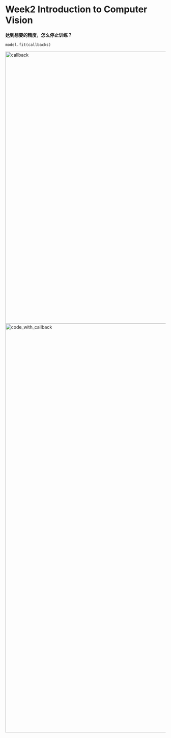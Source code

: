 # Week2 Introduction to Computer Vision


**达到想要的精度，怎么停止训练？**

`model.fit(callbacks)`

<img width="852" alt="callback" src="https://user-images.githubusercontent.com/41643043/57125679-d832d500-6dbc-11e9-94d9-879777497440.png">


<img width="1280" alt="code_with_callback" src="https://user-images.githubusercontent.com/41643043/57125682-d9640200-6dbc-11e9-89a9-3a72c7748c47.png">
